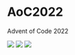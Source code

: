 # AoC2022
Advent of Code 2022

<!--- advent_readme_stars table --->


![](https://img.shields.io/badge/day%20📅-12-blue) ![](https://img.shields.io/badge/stars%20⭐-4-yellow) ![](https://img.shields.io/badge/days%20completed-2-red)
